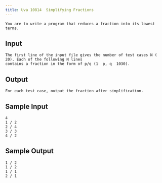 ```yaml
---
title: Uva 10814  Simplifying Fractions
---
```



```
You are to write a program that reduces a fraction into its lowest terms.
```

## Input

```
The first line of the input file gives the number of test cases N ( 20). Each of the following N lines
contains a fraction in the form of p/q (1  p, q  1030).

```

## Output

```
For each test case, output the fraction after simplification.

```

## Sample Input

```
4
1 / 2
2 / 4
3 / 3
4 / 2

```

## Sample Output

```
1 / 2
1 / 2
1 / 1
2 / 1
```
